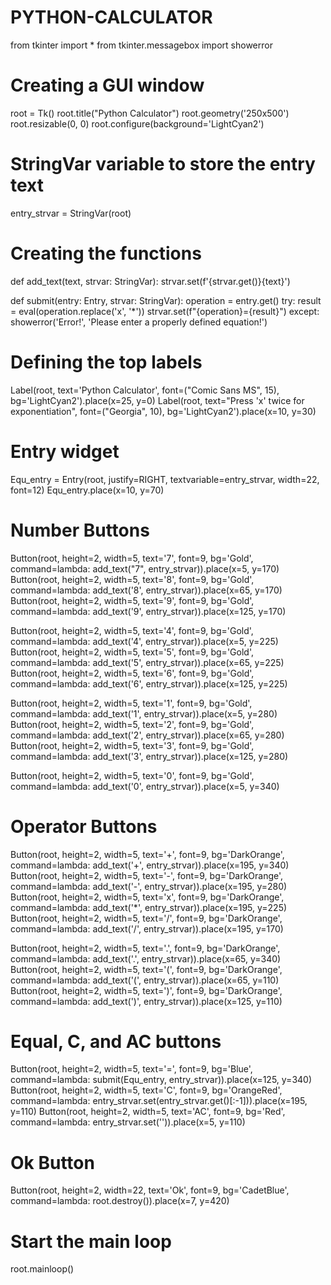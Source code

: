 # PYTHON-CALCULATOR

from tkinter import *
from tkinter.messagebox import showerror

# Creating a GUI window
root = Tk()
root.title("Python Calculator")
root.geometry('250x500')
root.resizable(0, 0)
root.configure(background='LightCyan2')

# StringVar variable to store the entry text
entry_strvar = StringVar(root)

# Creating the functions
def add_text(text, strvar: StringVar):
    strvar.set(f'{strvar.get()}{text}')

def submit(entry: Entry, strvar: StringVar):
    operation = entry.get()
    try:
        result = eval(operation.replace('x', '*'))
        strvar.set(f"{operation}={result}")
    except:
        showerror('Error!', 'Please enter a properly defined equation!')

# Defining the top labels
Label(root, text='Python Calculator', font=("Comic Sans MS", 15), bg='LightCyan2').place(x=25, y=0)
Label(root, text="Press 'x' twice for exponentiation", font=("Georgia", 10), bg='LightCyan2').place(x=10, y=30)

# Entry widget
Equ_entry = Entry(root, justify=RIGHT, textvariable=entry_strvar, width=22, font=12)
Equ_entry.place(x=10, y=70)

# Number Buttons
Button(root, height=2, width=5, text='7', font=9, bg='Gold', command=lambda: add_text("7", entry_strvar)).place(x=5, y=170)
Button(root, height=2, width=5, text='8', font=9, bg='Gold', command=lambda: add_text('8', entry_strvar)).place(x=65, y=170)
Button(root, height=2, width=5, text='9', font=9, bg='Gold', command=lambda: add_text('9', entry_strvar)).place(x=125, y=170)

Button(root, height=2, width=5, text='4', font=9, bg='Gold', command=lambda: add_text('4', entry_strvar)).place(x=5, y=225)
Button(root, height=2, width=5, text='5', font=9, bg='Gold', command=lambda: add_text('5', entry_strvar)).place(x=65, y=225)
Button(root, height=2, width=5, text='6', font=9, bg='Gold', command=lambda: add_text('6', entry_strvar)).place(x=125, y=225)

Button(root, height=2, width=5, text='1', font=9, bg='Gold', command=lambda: add_text('1', entry_strvar)).place(x=5, y=280)
Button(root, height=2, width=5, text='2', font=9, bg='Gold', command=lambda: add_text('2', entry_strvar)).place(x=65, y=280)
Button(root, height=2, width=5, text='3', font=9, bg='Gold', command=lambda: add_text('3', entry_strvar)).place(x=125, y=280)

Button(root, height=2, width=5, text='0', font=9, bg='Gold', command=lambda: add_text('0', entry_strvar)).place(x=5, y=340)

# Operator Buttons
Button(root, height=2, width=5, text='+', font=9, bg='DarkOrange', command=lambda: add_text('+', entry_strvar)).place(x=195, y=340)
Button(root, height=2, width=5, text='-', font=9, bg='DarkOrange', command=lambda: add_text('-', entry_strvar)).place(x=195, y=280)
Button(root, height=2, width=5, text='x', font=9, bg='DarkOrange', command=lambda: add_text('*', entry_strvar)).place(x=195, y=225)
Button(root, height=2, width=5, text='/', font=9, bg='DarkOrange', command=lambda: add_text('/', entry_strvar)).place(x=195, y=170)

Button(root, height=2, width=5, text='.', font=9, bg='DarkOrange', command=lambda: add_text('.', entry_strvar)).place(x=65, y=340)
Button(root, height=2, width=5, text='(', font=9, bg='DarkOrange', command=lambda: add_text('(', entry_strvar)).place(x=65, y=110)
Button(root, height=2, width=5, text=')', font=9, bg='DarkOrange', command=lambda: add_text(')', entry_strvar)).place(x=125, y=110)

# Equal, C, and AC buttons
Button(root, height=2, width=5, text='=', font=9, bg='Blue', command=lambda: submit(Equ_entry, entry_strvar)).place(x=125, y=340)
Button(root, height=2, width=5, text='C', font=9, bg='OrangeRed', command=lambda: entry_strvar.set(entry_strvar.get()[:-1])).place(x=195, y=110)
Button(root, height=2, width=5, text='AC', font=9, bg='Red', command=lambda: entry_strvar.set('')).place(x=5, y=110)

# Ok Button
Button(root, height=2, width=22, text='Ok', font=9, bg='CadetBlue', command=lambda: root.destroy()).place(x=7, y=420)

# Start the main loop
root.mainloop()
